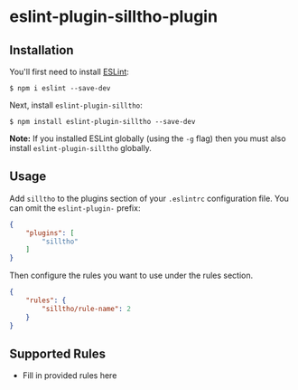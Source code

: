 # eslint-plugin-silltho-plugin

 

## Installation

You'll first need to install [ESLint](http://eslint.org):

```
$ npm i eslint --save-dev
```

Next, install `eslint-plugin-silltho`:

```
$ npm install eslint-plugin-silltho --save-dev
```

**Note:** If you installed ESLint globally (using the `-g` flag) then you must also install `eslint-plugin-silltho` globally.

## Usage

Add `silltho` to the plugins section of your `.eslintrc` configuration file. You can omit the `eslint-plugin-` prefix:

```json
{
    "plugins": [
        "silltho"
    ]
}
```


Then configure the rules you want to use under the rules section.

```json
{
    "rules": {
        "silltho/rule-name": 2
    }
}
```

## Supported Rules

* Fill in provided rules here





